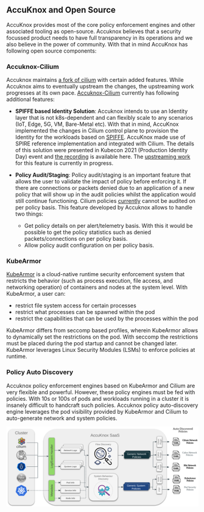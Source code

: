 ## AccuKnox and Open Source
AccuKnox provides most of the core policy enforcement engines and other associated tooling as open-source. Accuknox believes that a security focussed product needs to have full transparency in its operations and we also believe in the power of community. With that in mind AccuKnox has following open source components:

### Accuknox-Cilium
Accuknox maintains [a fork of cilium](https://github.com/accuknox/cilium) with certain added features. While Accuknox aims to eventually upstream the changes, the upstreaming work progresses at its own pace. [Accuknox-Cilium](https://github.com/accuknox/cilium) currently has following additional features:

* **SPIFFE based Identity Solution**: Accuknox intends to use an Identity layer that is not k8s-dependent and can flexibly scale to any scenarios (IoT, Edge, 5G, VM, Bare-Metal etc). With that in mind, AccuKnox implemented the changes in Cilium control plane to provision the Identity for the workloads based on [SPIFFE](https://spiffe.io/). AccuKnox made use of SPIRE reference implementation and integrated with Cilium. The details of this solution were presented in Kubecon 2021 (Production Identity Day) event and [the recording](https://www.youtube.com/watch?v=V4eiX9Lx0H8) is available here. The [upstreaming work](https://github.com/cilium/cilium/pull/17335) for this feature is currently in progress.

* **Policy Audit/Staging**: Policy audit/staging is an important feature that allows the user to validate the impact of policy before enforcing it. If there are connections or packets denied due to an application of a new policy that will show up in the audit policies whilst the application would still continue functioning. Cilium policies [currently](https://github.com/cilium/cilium/issues/9580) cannot be audited on per policy basis. This feature developed by Accuknox allows to handle two things:
    * Get policy details on per alert/telemetry basis. With this it would be possible to get the policy statistics such as denied packets/connections on per policy basis.
    * Allow policy audit configuration on per policy basis.

### KubeArmor
[KubeArmor](https://github.com/kubearmor/kubearmor) is a cloud-native runtime security enforcement system that restricts the behavior (such as process execution, file access, and networking operation) of containers and nodes at the system level. With KubeArmor, a user can:
* restrict file system access for certain processes
* restrict what processes can be spawned within the pod
* restrict the capabilities that can be used by the processes within the pod

KubeArmor differs from seccomp based profiles, wherein KubeArmor allows to dynamically set the restrictions on the pod. With seccomp the restrictions must be placed during the pod startup and cannot be changed later. KubeArmor leverages Linux Security Modules (LSMs) to enforce policies at runtime.

### Policy Auto Discovery
Accuknox policy enforcement engines based on KubeArmor and Cilium are very flexible and powerful. However, these policy engines must be fed with policies. With 10s or 100s of pods and workloads running in a cluster it is insanely difficult to handcraft such policies. Accuknox policy auto-discovery engine leverages the pod visibility provided by KubeArmor and Cilium to auto-generate network and system policies.

![Policy Discovery](../assets/images/policy-discovery.png)
